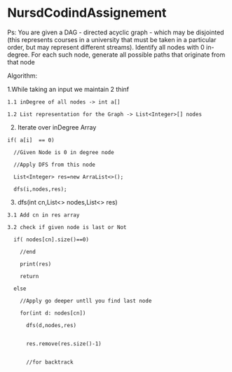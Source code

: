 # NursdCodindAssignement

Ps: You are given a DAG - directed acyclic graph - which may be disjointed (this represents
courses in a university that must be taken in a particular order, but may represent different
streams).
Identify all nodes with 0 in-degree.
For each such node, generate all possible paths that originate from that node


Algorithm:

  1.While taking an input we maintain 2 thinf
  
  
    1.1 inDegree of all nodes -> int a[]
    
    1.2 List representation for the Graph -> List<Integer>[] nodes
    
  
  2. Iterate over inDegree Array 
  
    if( a[i]  == 0)
    
      //Given Node is 0 in degree node
      
      //Apply DFS from this node 
      
      List<Integer> res=new ArraList<>();
      
      dfs(i,nodes,res);
  
  3. dfs(int cn,List<> nodes,List<> res)
  
    3.1 Add cn in res array
    
    3.2 check if given node is last or Not
    
      if( nodes[cn].size()==0)
      
        //end
        
        print(res)
        
        return
        
      else
      
        //Apply go deeper untll you find last node
        
        for(int d: nodes[cn])
        
          dfs(d,nodes,res)
          
          
          res.remove(res.size()-1)
          
          
          //for backtrack
          
        
      
